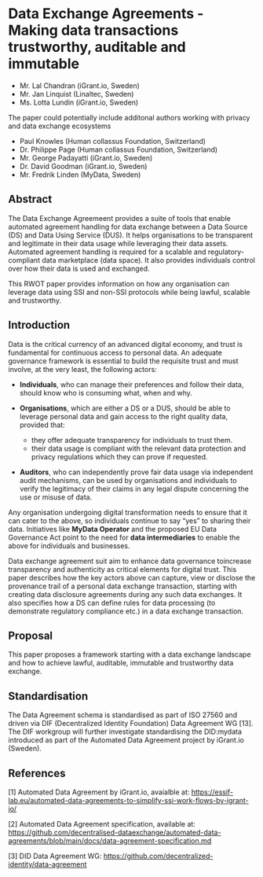 # Data Exchange Agreements - Making data transactions trustworthy, auditable and immutable

- Mr. Lal Chandran (iGrant.io, Sweden)
- Mr. Jan Linquist (Linaltec, Sweden)
- Ms. Lotta Lundin (iGrant.io, Sweden)

The paper could potentially include additonal authors working with privacy and data exchange ecosystems

- Paul Knowles (Human collassus Foundation, Switzerland)
- Dr. Philippe Page (Human collassus Foundation, Switzerland)
- Mr. George Padayatti (iGrant.io, Sweden) 
- Dr. David Goodman (iGrant.io, Sweden)
- Mr. Fredrik Linden (MyData, Sweden)

## Abstract

The Data Exchange Agreemeent provides a suite of tools that enable automated agreement handling for data exchange between a Data Source (DS) and Data Using Service (DUS). It helps organisations to be transparent and legitimate in their data usage while leveraging their data assets. Automated agreement handling is required for a scalable and regulatory-compliant data marketplace (data space). It also provides individuals control over how their data is used and exchanged.

This RWOT paper provides information on how any organisation can leverage data using SSI and non-SSI protocols while being lawful, scalable and trustworthy.

## Introduction

Data is the ​critical currency of an advanced digital economy, and trust is fundamental for continuous access to personal data. An adequate governance framework is essential to build the requisite trust and must involve, at the very least, the following actors:

- **Individuals**, who can manage their preferences and follow their data, should know who is consuming what, when and why.

- **Organisations**, which are either a DS or a DUS, should be able to leverage personal data and gain access to the right quality data, provided that:

   - they offer adequate transparency for individuals to trust them.
   - their data usage is compliant with the relevant data protection and privacy regulations which they can prove if requested.

- **Auditors**, who can independently prove fair data usage via independent audit mechanisms, can be used by organisations and individuals to ​verify the legitimacy of their claims in any legal dispute concerning the use or misuse of data.

Any organisation undergoing digital transformation needs to ensure that it can cater to the above, so individuals continue to say “yes” to sharing their data. Initiatives like **MyData Operator** and the proposed EU Data Governance Act point to the need for **data intermediaries** ​to enable the above for individuals and businesses.

Data exchange agreement suit aim to enhance data governance to ​increase transparency and authenticity as ​critical elements for digital trust. This paper describes how the key actors above can capture, view or disclose the provenance trail of a personal data exchange transaction​,​ starting with ​creating data disclosure agreements during any such data exchanges. It also specifies how a DS can define rules for data processing (to demonstrate regulatory compliance etc.) in a data exchange transaction.

## Proposal

This paper proposes a framework starting with a data exchange landscape and how to achieve lawful, auditable, immutable and trustworthy data exchange. 

## Standardisation

The Data Agreement schema is standardised as part of ISO 27560 and driven via DIF (Decentralized Identity Foundation) Data Agreement WG [13]. The DIF workgroup will further investigate standardising the DID:mydata introduced as part of the Automated Data Agreement project by iGrant.io (Sweden).

## References

[1] Automated Data Agreement by iGrant.io, avaialble at: https://essif-lab.eu/automated-data-agreements-to-simplify-ssi-work-flows-by-igrant-io/

[2] Automated Data Agreement specification, available at: https://github.com/decentralised-dataexchange/automated-data-agreements/blob/main/docs/data-agreement-specification.md

[3] DID Data Agreement WG: https://github.com/decentralized-identity/data-agreement

